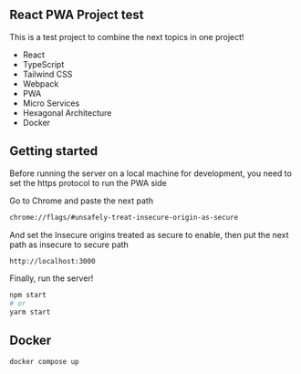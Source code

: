 ## React PWA Project test

This is a test project to combine the next topics in one project!

- React
- TypeScript
- Tailwind CSS
- Webpack
- PWA
- Micro Services
- Hexagonal Architecture
- Docker

## Getting started

Before running the server on a local machine for development, you need to
set the https protocol to run the PWA side

Go to Chrome and paste the next path

```bash
chrome://flags/#unsafely-treat-insecure-origin-as-secure
```

And set the Insecure origins treated as secure to enable, then put the next path as insecure to secure path

```bash
http://localhost:3000
```

Finally, run the server!

```bash
npm start
# or
yarm start
```

## Docker

```bash
docker compose up
```
